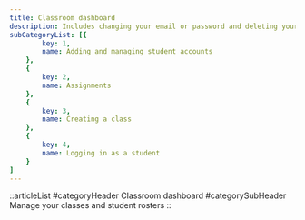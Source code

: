 ```yaml
---
title: Classroom dashboard
description: Includes changing your email or password and deleting your account
subCategoryList: [{
        key: 1,
        name: Adding and managing student accounts
    },
    {
        key: 2,
        name: Assignments
    },
    {
        key: 3,
        name: Creating a class
    },
    {
        key: 4,
        name: Logging in as a student
    }
]
---
```


::articleList
#categoryHeader
Classroom dashboard
#categorySubHeader
Manage your classes and student rosters
::

